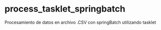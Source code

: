 # process_tasklet_springbatch
Procesamiento de datos en archivo .CSV con springBatch utilizando tasklet
